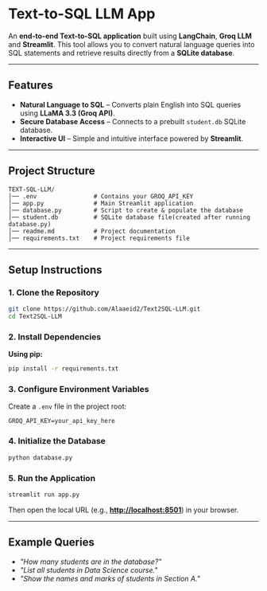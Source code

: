 # Text-to-SQL LLM App

An **end-to-end Text-to-SQL application** built using **LangChain**, **Groq LLM** and **Streamlit**. This tool allows you to convert natural language queries into SQL statements and retrieve results directly from a **SQLite database**.

---

## Features

* **Natural Language to SQL** – Converts plain English into SQL queries using **LLaMA 3.3 (Groq API)**.
* **Secure Database Access** – Connects to a prebuilt `student.db` SQLite database.
* **Interactive UI** – Simple and intuitive interface powered by **Streamlit**.

---

## Project Structure

```
TEXT-SQL-LLM/
│── .env                # Contains your GROQ_API_KEY
│── app.py              # Main Streamlit application
│── database.py         # Script to create & populate the database
│── student.db          # SQLite database file(created after running database.py)
│── readme.md           # Project documentation
│── requirements.txt    # Project requirements file
```

---

## Setup Instructions

### 1. Clone the Repository

```bash
git clone https://github.com/Alaaeid2/Text2SQL-LLM.git
cd Text2SQL-LLM
```

### 2. Install Dependencies

**Using pip:**

```bash
pip install -r requirements.txt
```

### 3. Configure Environment Variables

Create a `.env` file in the project root:

```
GROQ_API_KEY=your_api_key_here
```

### 4. Initialize the Database

```bash
python database.py
```

### 5. Run the Application

```bash
streamlit run app.py
```

Then open the local URL (e.g., **[http://localhost:8501](http://localhost:8501)**) in your browser.

---

## Example Queries

* *"How many students are in the database?"*
* *"List all students in Data Science course."*
* *"Show the names and marks of students in Section A."*
